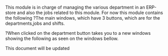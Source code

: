 This module is in charge of managing the various department in an ERP-store and also the jobs related to this module.
For now this module contains the following
?The main windows, which have 3 buttons, which are for the departments,jobs and shifts.



?When clicked on the department button takes you to a new windows showing the following as seen on the windows bellow.



This document will be updated
